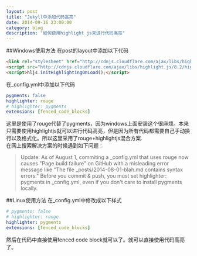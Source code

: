 ```yaml
---
layout: post   
title: "Jekyll中添加代码高亮"    
date: 2014-09-16 23:00:00    
category: blog    
description: "如何使用highlight js来进行代码高亮"
---
```

##Windows使用方法
在post的layout中添加以下代码    

``` html
<link rel="stylesheet" href="http://cdnjs.cloudflare.com/ajax/libs/highlight.js/8.2/styles/default.min.css">
<script src="http://cdnjs.cloudflare.com/ajax/libs/highlight.js/8.2/highlight.min.js"></script>
<script>hljs.initHighlightingOnLoad();</script>
```

在_config.yml中添加以下代码    

``` yaml
pygments: false
highlighter: rouge
# highlighter: pygments
extensions: [fenced_code_blocks]
```

这里是使用了rouge代替了pygments，因为windows上面安装这个很麻烦。本来只需要使用highlightjs就可以进行代码高亮，但是因为所有代码都需要自己手动换行以及格式化。所以这里采用了rouge+highlightjs混合方案.    
在网上搜索解决方案的时候遇到如下问题：
> Update: As of August 1, commiting a _config.yml that uses rouge now causes "Page build failure" on GitHub with a misleading error message like "The file _posts/2014-08-01-blah.md contains syntax errors." Before you commit & push, you must set highlighter: pygments in _config.yml, even if you don't care to install pygments locally.    
    
##Linux使用方法
在_config.yml中修改成以下样式    

``` yaml
# pygments: false
# highlighter: rouge
highlighter: pygments
extensions: [fenced_code_blocks]
```
然后在代码中直接使用fenced code block就可以了。就可以直接使用代码高亮了。


